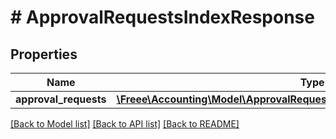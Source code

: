 # # ApprovalRequestsIndexResponse

## Properties

Name | Type | Description | Notes
------------ | ------------- | ------------- | -------------
**approval_requests** | [**\Freee\Accounting\Model\ApprovalRequestsIndexResponseApprovalRequests[]**](ApprovalRequestsIndexResponseApprovalRequests.md) |  | 

[[Back to Model list]](../../README.md#documentation-for-models) [[Back to API list]](../../README.md#documentation-for-api-endpoints) [[Back to README]](../../README.md)


